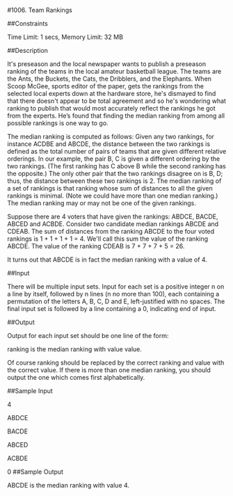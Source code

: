 #1006. Team Rankings

##Constraints

Time Limit: 1 secs, Memory Limit: 32 MB

##Description

It's preseason and the local newspaper wants to publish a preseason ranking of the teams in the local amateur basketball league. The teams are the Ants, the Buckets, the Cats, the Dribblers, and the Elephants. When Scoop McGee, sports editor of the paper, gets the rankings from the selected local experts down at the hardware store, he's dismayed to find that there doesn't appear to be total agreement and so he's wondering what ranking to publish that would most accurately reflect the rankings he got from the experts. He’s found that finding the median ranking from among all possible rankings is one way to go. 

The median ranking is computed as follows: Given any two rankings, for instance ACDBE and ABCDE, the distance between the two rankings is defined as the total number of pairs of teams that are given different relative orderings. In our example, the pair B, C is given a different ordering by the two rankings. (The first ranking has C above B while the second ranking has the opposite.) The only other pair that the two rankings disagree on is B, D; thus, the distance between these two rankings is 2. The median ranking of a set of rankings is that ranking whose sum of distances to all the given rankings is minimal. (Note we could have more than one median ranking.) The median ranking may or may not be one of the given rankings. 

Suppose there are 4 voters that have given the rankings: ABDCE, BACDE, ABCED and ACBDE. Consider two candidate median rankings ABCDE and CDEAB. The sum of distances from the ranking ABCDE to the four voted rankings is 1 + 1 + 1 + 1 = 4. We'll call this sum the value of the ranking ABCDE. The value of the ranking CDEAB is 7 + 7 + 7 + 5 = 26. 

It turns out that ABCDE is in fact the median ranking with a value of 4. 

##Input

There will be multiple input sets. Input for each set is a positive integer n on a line by itself, followed by n lines (n no more than 100), each containing a permutation of the letters A, B, C, D and E, left-justified with no spaces. The final input set is followed by a line containing a 0, indicating end of input.

##Output

Output for each input set should be one line of the form: 

ranking is the median ranking with value value. 

Of course ranking should be replaced by the correct ranking and value with the correct value. If there is more than one median ranking, you should output the one which comes first alphabetically. 

##Sample Input

4

ABDCE

BACDE

ABCED

ACBDE

0
##Sample Output

ABCDE is the median ranking with value 4.